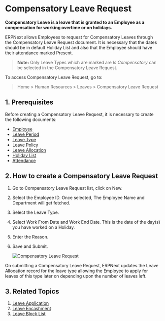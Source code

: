 <!-- add-breadcrumbs -->
# Compensatory Leave Request


**Compensatory Leave is a leave that is granted to an Employee as a compensation for working overtime or on holidays.**



 ERPNext allows Employees to request for Compensatory Leaves through the Compensatory Leave Request document. It is necessary that the dates should be in default Holiday List and also that the Employee should have their attendance marked Present. 
 
 > **Note:** Only Leave Types which are marked are _Is Compensatory_ can be selected in the Compensatory Leave Request.

To access Compensatory Leave Request, go to:

> Home > Human Resources > Leaves > Compensatory Leave Request 


## 1. Prerequisites

Before creating a Compensatory Leave Request, it is necessary to create the following documents:

* [Employee](/docs/user/manual/en/human-resources/employee)
* [Leave Period](/docs/user/manual/en/human-resources/leave-period)
* [Leave Type](/docs/user/manual/en/human-resources/leave-type)
* [Leave Policy](/docs/user/manual/en/human-resources/leave-policy)
* [Leave Allocation](/docs/user/manual/en/human-resources/leave-allocation)
* [Holiday List](/docs/user/manual/en/human-resources/holiday-list)
* [Attendance](/docs/user/manual/en/human-resources/attendance)


## 2. How to create a Compensatory Leave Request

1. Go to Compensatory Leave Request list, click on New.
1. Select the Employee ID. Once selected, The Employee Name and Department will get fetched.
1. Select the Leave Type.
1. Select Work From Date and Work End Date. This is the date of the day(s) you have worked on a Holiday.
1. Enter the Reason.
1. Save and Submit.

	<img class="screenshot" alt="Compensatory Leave Request"
	src="{{docs_base_url}}/assets/img/human-resources/compensatory-leave.png">



On submitting a Compensatory Leave Request, ERPNext updates the Leave Allocation record for the leave type allowing the Employee to apply for leaves of this type later on depending upon the number of leaves left.


## 3. Related Topics

1. [Leave Application](/docs/user/manual/en/human-resources/leave-application)
1. [Leave Encashment](/docs/user/manual/en/human-resources/leave-encashment)
1. [Leave Block List](/docs/user/manual/en/human-resources/leave-block-list)

